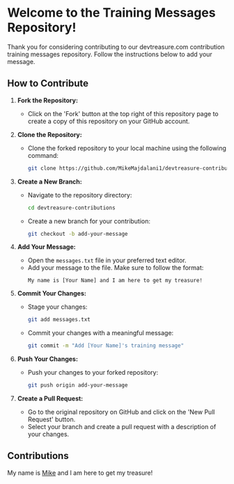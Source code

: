 # Welcome to the Training Messages Repository!

Thank you for considering contributing to our devtreasure.com contribution training messages repository. Follow the instructions below to add your message.

## How to Contribute

1. **Fork the Repository:**
   - Click on the 'Fork' button at the top right of this repository page to create a copy of this repository on your GitHub account.

2. **Clone the Repository:**
   - Clone the forked repository to your local machine using the following command:
     ```bash
     git clone https://github.com/MikeMajdalani1/devtreasure-contributions.git
     ```

3. **Create a New Branch:**
   - Navigate to the repository directory:
     ```bash
     cd devtreasure-contributions
     ```
   - Create a new branch for your contribution:
     ```bash
     git checkout -b add-your-message
     ```

4. **Add Your Message:**
   - Open the `messages.txt` file in your preferred text editor.
   - Add your message to the file. Make sure to follow the format:
     ```
     My name is [Your Name] and I am here to get my treasure!
     ```

5. **Commit Your Changes:**
   - Stage your changes:
     ```bash
     git add messages.txt
     ```
   - Commit your changes with a meaningful message:
     ```bash
     git commit -m "Add [Your Name]'s training message"
     ```

6. **Push Your Changes:**
   - Push your changes to your forked repository:
     ```bash
     git push origin add-your-message
     ```

7. **Create a Pull Request:**
   - Go to the original repository on GitHub and click on the 'New Pull Request' button.
   - Select your branch and create a pull request with a description of your changes.


## Contributions

My name is [Mike](https://github.com/MikeMajdalani1) and I am here to get my treasure!
